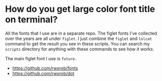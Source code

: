# How do you get large color font title on terminal?

All the fonts that I use are in a separate repo. The figlet fonts I've
collected over the years are all under `figlet`. I just combine the
`figlet` and `lolcat` command to get the result you see in these
scripts. You can search my `scripts` directory for anything with these
commands to see how it works.

The main figlet font I use is `future`.

* <https://github.com/rwxrob/fonts> 
* <https://github.com/rwxrob/dot> 
